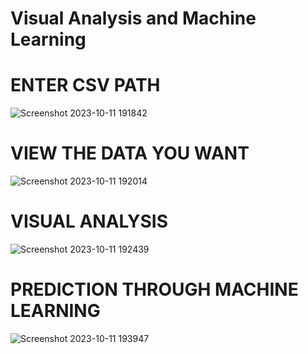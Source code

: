 # Visual Analysis and Machine Learning
# ENTER CSV PATH 
![Screenshot 2023-10-11 191842](https://github.com/RahulArora0603/DS1/assets/78633581/88beab30-1c0a-4b6d-ad18-7c62c3a90a14)
# VIEW THE DATA YOU WANT
![Screenshot 2023-10-11 192014](https://github.com/RahulArora0603/DS1/assets/78633581/a9e70682-b5bd-443e-998e-ae5498f06ee2)
# VISUAL ANALYSIS
![Screenshot 2023-10-11 192439](https://github.com/RahulArora0603/DS1/assets/78633581/69639669-a9d7-4e45-91b6-9d6732db1fdf)
# PREDICTION THROUGH MACHINE LEARNING
![Screenshot 2023-10-11 193947](https://github.com/RahulArora0603/DS1/assets/78633581/5e463819-4282-4b85-a19f-02945ace241b)





